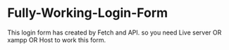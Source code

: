 # Fully-Working-Login-Form
This login form has created by Fetch and API. so you need Live server OR xampp OR Host to work this form.
